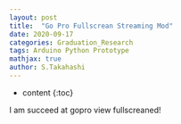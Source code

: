 ```yaml
---
layout: post
title:  "Go Pro Fullscrean Streaming Mod"
date: 2020-09-17
categories: Graduation_Research
tags: Arduino Python Prototype
mathjax: true
author: S.Takahashi
---
```


* content
{:toc}

I am succeed at gopro view fullscreaned!